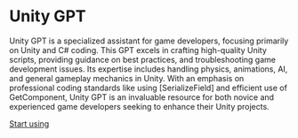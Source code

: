 # Unity GPT

Unity GPT is a specialized assistant for game developers, focusing primarily on Unity and C# coding. This GPT excels in crafting high-quality Unity scripts, providing guidance on best practices, and troubleshooting game development issues. Its expertise includes handling physics, animations, AI, and general gameplay mechanics in Unity. With an emphasis on professional coding standards like using [SerializeField] and efficient use of GetComponent, Unity GPT is an invaluable resource for both novice and experienced game developers seeking to enhance their Unity projects.

[Start using](https://chat.openai.com/g/g-YDkPh1fun)